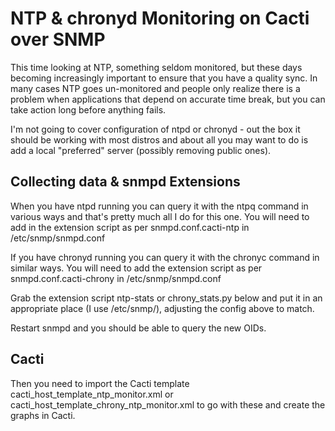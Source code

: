 # NTP & chronyd Monitoring on Cacti over SNMP

This time looking at NTP, something seldom monitored, but these days becoming increasingly important to ensure that you have a quality sync. In many cases NTP goes un-monitored and people only realize there is a problem when applications that depend on accurate time break, but you can take action long before anything fails.

I'm not going to cover configuration of ntpd or chronyd - out the box it should be working with most distros and about all you may want to do is add a local "preferred" server (possibly removing public ones).

## Collecting data & snmpd Extensions

When you have ntpd running you can query it with the ntpq command in various ways and that's pretty much all I do for this one. You will need to add in the extension script as per snmpd.conf.cacti-ntp in /etc/snmp/snmpd.conf

If you have chronyd running you can query it with the chronyc command in similar ways. You will need to add the extension script as per snmpd.conf.cacti-chrony in /etc/snmp/snmpd.conf

Grab the extension script ntp-stats or chrony\_stats.py below and put it in an appropriate place (I use /etc/snmp/), adjusting the config above to match.

Restart snmpd and you should be able to query the new OIDs.

## Cacti

Then you need to import the Cacti template cacti_host_template_ntp_monitor.xml or cacti_host_template_chrony_ntp_monitor.xml to go with these and create the graphs in Cacti.

